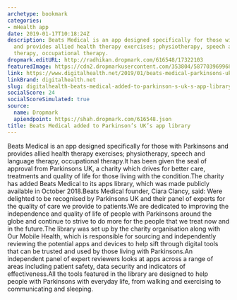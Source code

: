 ```yaml
---
archetype: bookmark
categories:
- mHealth app
date: 2019-01-17T10:18:24Z
description: Beats Medical is an app designed specifically for those with Parkinsons
  and provides allied health therapy exercises; physiotherapy, speech and language
  therapy, occupational therapy.
dropmark.editURL: http://radhikan.dropmark.com/616548/17322103
featuredImage: https://cdn2.dropmarkusercontent.com/353804/587703969968e854cdc12a74c77a74e0014aeff1f2bc977b9c9afe8be1f995e8/thumbnail/Parkinsons%20app.JPG?Expires=1557430063&Signature=CHcKaCeQrbKWTCFieQNzFEMbMDaBVL5CMyvZDJgODzDw8og-d91oKPTiUIrpsFznsp2cA4DnMc~bHy6OGmimi-gQwN4K7hNVJyZV0onPcm0xxZFDyzwV~2eGRESqGL7NWVMZkV7As8E2huH6Amr5eYvbmKYaf0lDaZ~fur0iyB1uLLxGw5S2ykwtEsiVebnu5fa86vfN5q3bxs9Yw5ClJUui49A1jcoKlOQRRDosKgKd~dbzlp1xyNWMG0CkjlzR1jnK~oxYVVYz68wYbTLq4q2ZLuAs4rz3eFHEopylBQePCHaGNgqUbaecL1aY7WEkmW1stu64NroWIELkidKd~A__&Key-Pair-Id=APKAITQYWVEN757ZA4KQ
link: https://www.digitalhealth.net/2019/01/beats-medical-parkinsons-uks-app-library/
linkBrand: digitalhealth.net
slug: digitalhealth-beats-medical-added-to-parkinson-s-uk-s-app-library
socialScore: 24
socialScoreSimulated: true
source:
  name: Dropmark
  apiendpoint: https://shah.dropmark.com/616548.json
title: Beats Medical added to Parkinson’s UK’s app library
---
```

Beats Medical is an app designed specifically for those with Parkinsons and provides allied health therapy exercises; physiotherapy, speech and language therapy, occupational therapy.It has been given the seal of approval from Parkinsons UK, a charity which drives for better care, treatments and quality of life for those living with the condition.The charity has added Beats Medical to its apps library, which was made publicly available in October 2018.Beats Medical founder, Ciara Clancy, said: Were delighted to be recognised by Parkinsons UK and their panel of experts for the quality of care we provide to patients.We are dedicated to improving the independence and quality of life of people with Parkinsons around the globe and continue to strive to do more for the people that we treat now and in the future.The library was set up by the charity organisation along with Our Mobile Health, which is responsible for sourcing and independently reviewing the potential apps and devices to help sift through digital tools that can be trusted and used by those living with Parkinsons.An independent panel of expert reviewers looks at apps across a range of areas including patient safety, data security and indicators of effectiveness.All the tools featured in the library are designed to help people with Parkinsons with everyday life, from walking and exercising to communicating and sleeping.

